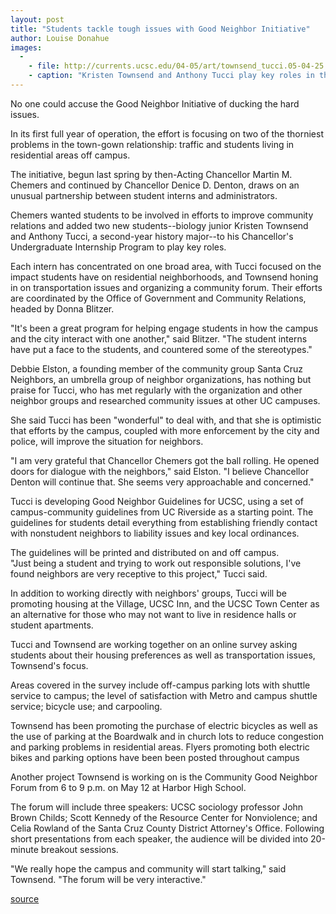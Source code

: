 ```yaml
---
layout: post
title: "Students tackle tough issues with Good Neighbor Initiative"
author: Louise Donahue
images:
  -
    - file: http://currents.ucsc.edu/04-05/art/townsend_tucci.05-04-25.jpg
    - caption: "Kristen Townsend and Anthony Tucci play key roles in the Good Neighbor Initiative Photo: Louise Donahue"
---
```


No one could accuse the Good Neighbor Initiative of ducking the hard issues.

In its first full year of operation, the effort is focusing on two of the thorniest problems in the town-gown relationship: traffic and students living in residential areas off campus.   

The initiative, begun last spring by then-Acting Chancellor Martin M. Chemers and continued by Chancellor Denice D. Denton, draws on an unusual partnership between student interns and administrators.   

Chemers wanted students to be involved in efforts to improve community relations and added two new students--biology junior Kristen Townsend and Anthony Tucci, a second-year history major--to his Chancellor's Undergraduate Internship Program to play key roles.   

Each intern has concentrated on one broad area, with Tucci focused on the impact students have on residential neighborhoods, and Townsend honing in on transportation issues and organizing a community forum. Their efforts are coordinated by the Office of Government and Community Relations, headed by Donna Blitzer.  

"It's been a great program for helping engage students in how the campus and the city interact with one another," said Blitzer. "The student interns have put a face to the students, and countered some of the stereotypes."   

Debbie Elston, a founding member of the community group Santa Cruz Neighbors, an umbrella group of neighbor organizations, has nothing but praise for Tucci, who has met regularly with the organization and other neighbor groups and researched community issues at other UC campuses.

She said Tucci has been "wonderful" to deal with, and that she is optimistic that efforts by the campus, coupled with more enforcement by the city and police, will improve the situation for neighbors.  

"I am very grateful that Chancellor Chemers got the ball rolling. He opened doors for dialogue with the neighbors," said Elston. "I believe Chancellor Denton will continue that. She seems very approachable and concerned."   

Tucci is developing Good Neighbor Guidelines for UCSC, using a set of campus-community guidelines from UC Riverside as a starting point. The guidelines for students detail everything from establishing friendly contact with nonstudent neighbors to liability issues and key local ordinances.

The guidelines will be printed and distributed on and off campus.  
"Just being a student and trying to work out responsible solutions, I've found neighbors are very receptive to this project," Tucci said.  

In addition to working directly with neighbors' groups, Tucci will be promoting housing at the Village, UCSC Inn, and the UCSC Town Center as an alternative for those who may not want to live in residence halls or student apartments.  

Tucci and Townsend are working together on an online survey asking students about their housing preferences as well as transportation issues, Townsend's focus.   

Areas covered in the survey include off-campus parking lots with shuttle service to campus; the level of satisfaction with Metro and campus shuttle service; bicycle use; and carpooling.   

Townsend has been promoting the purchase of electric bicycles as well as the use of parking at the Boardwalk and in church lots to reduce congestion and parking problems in residential areas. Flyers promoting both electric bikes and parking options have been been posted throughout campus   

Another project Townsend is working on is the Community Good Neighbor Forum from 6 to 9 p.m. on May 12 at Harbor High School.   

The forum will include three speakers: UCSC sociology professor John Brown Childs; Scott Kennedy of the Resource Center for Nonviolence; and Celia Rowland of the Santa Cruz County District Attorney's Office. Following short presentations from each speaker, the audience will be divided into 20-minute breakout sessions.   

"We really hope the campus and community will start talking," said Townsend. "The forum will be very interactive."  

[source](http://www1.ucsc.edu/currents/04-05/04-25/neighbors.asp "Permalink to neighbors")
